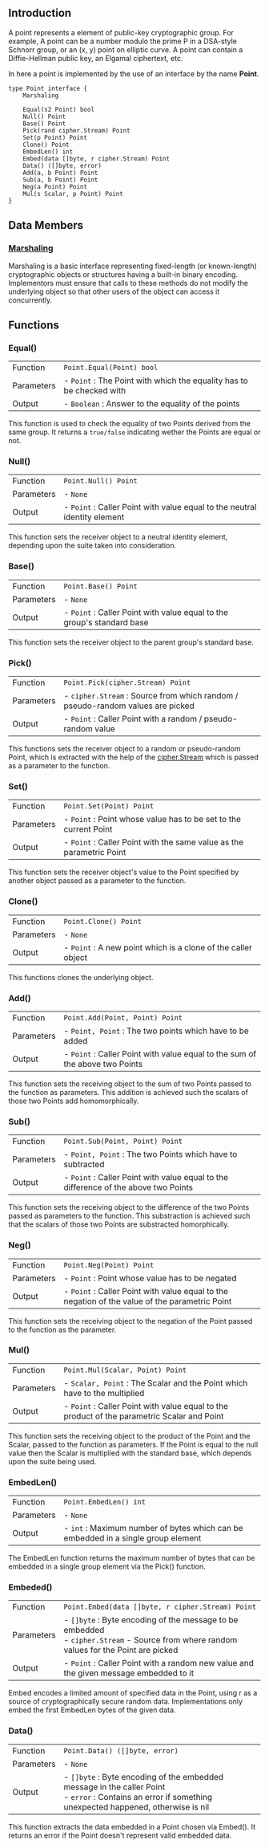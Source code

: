 ## Introduction

A point represents a element of public-key cryptographic group. For example, A
point can be a number modulo the prime P in a DSA-style Schnorr group, or an (x,
y) point on elliptic curve. A point can contain a Diffie-Hellman public key, an
Elgamal ciphertext, etc.

In here a point is implemented by the use of an interface by the name **Point**.

```
type Point interface {
	Marshaling
	
	Equal(s2 Point) bool
	Null() Point
	Base() Point
	Pick(rand cipher.Stream) Point
	Set(p Point) Point
	Clone() Point
	EmbedLen() int
	Embed(data []byte, r cipher.Stream) Point
	Data() ([]byte, error)
	Add(a, b Point) Point
	Sub(a, b Point) Point
	Neg(a Point) Point
	Mul(s Scalar, p Point) Point
}
```

## Data Members

### [Marshaling](marshalling.md)

Marshaling is a basic interface representing fixed-length (or known-length)
cryptographic objects or structures having a built-in binary encoding.
Implementors must ensure that calls to these methods do not modify the
underlying object so that other users of the object can access it concurrently.

## Functions

### Equal()

|            |                                                                      |
| ---------- |----------------------------------------------------------------------|
| Function   | `Point.Equal(Point) bool`                                            |
| Parameters | - `Point` : The Point with which the equality has to be checked with |
| Output     | - `Boolean` : Answer to the equality of the points                   |

This function is used to check the equality of two Points derived from the same
group. It returns a `true/false` indicating wether the Points are equal or not.

### Null()

|            |                                                                           |
| ---------- |---------------------------------------------------------------------------|
| Function   | `Point.Null() Point`                                                      |
| Parameters | - `None`                                                                  |
| Output     | - `Point` : Caller Point with value equal to the neutral identity element |

This function sets the receiver object to a neutral identity element, depending
upon the suite taken into consideration.

### Base()

|            |                                                                        |
| ---------- |------------------------------------------------------------------------|
| Function   | `Point.Base() Point`                                                   |
| Parameters | - `None`                                                               |
| Output     | - `Point` : Caller Point with value equal to the group's standard base |

This function sets the receiver object to the parent group's standard base.

### Pick()

|            |                                                                                |
| ---------- |--------------------------------------------------------------------------------|
| Function   | `Point.Pick(cipher.Stream) Point`                                              |
| Parameters | - `cipher.Stream` : Source from which random / pseudo-random values are picked |
| Output     | - `Point` : Caller Point with a random / pseudo-random value                   |

This functions sets the receiver object to a random or pseudo-random Point,
which is extracted with the help of the
[cipher.Stream](https://pkg.go.dev/crypto/cipher#Stream) which is passed as a
parameter to the function.

### Set()

|            |                                                                      |
| ---------- |----------------------------------------------------------------------|
| Function   | `Point.Set(Point) Point`                                             |
| Parameters | - `Point` : Point whose value has to be set to the current Point     |
| Output     | - `Point` : Caller Point with the same value as the parametric Point |

This function sets the receiver object's value to the Point specified by another
object passed as a parameter to the function.

### Clone()

|            |                                                               |
| ---------- |---------------------------------------------------------------|
| Function   | `Point.Clone() Point`                                         |
| Parameters | - `None`                                                      |
| Output     | - `Point` : A new point which is a clone of the caller object |

This functions clones the underlying object.

### Add()

|            |                                                                              |
| ---------- |------------------------------------------------------------------------------|
| Function   | `Point.Add(Point, Point) Point`                                              |
| Parameters | - `Point, Point` : The two points which have to be added                     |
| Output     | - `Point` : Caller Point with value equal to the sum of the above two Points |

This function sets the receiving object to the sum of two Points passed to the
function as parameters. This addition is achieved such the scalars of those two
Points add homomorphically.

### Sub()

|            |                                                                                     |
| ---------- |-------------------------------------------------------------------------------------|
| Function   | `Point.Sub(Point, Point) Point`                                                     |
| Parameters | - `Point, Point` : The two Points which have to subtracted                          |
| Output     | - `Point` : Caller Point with value equal to the difference of the above two Points |

This function sets the receiving object to the difference of the two Points
passed as parameters to the function. This substraction is achieved such that
the scalars of those two Points are substracted homorphically.

### Neg()

|            |                                                                                                |
| ---------- |------------------------------------------------------------------------------------------------|
| Function   | `Point.Neg(Point) Point`                                                                       |
| Parameters | - `Point` : Point whose value has to be negated                                                |
| Output     | - `Point` : Caller Point with value equal to the negation of the value of the parametric Point |

This function sets the receiving object to the negation of the Point passed to
the function as the parameter.

### Mul()

|            |                                                                                             |
| ---------- |---------------------------------------------------------------------------------------------|
| Function   | `Point.Mul(Scalar, Point) Point`                                                            |
| Parameters | - `Scalar, Point` : The Scalar and the Point which have to the multiplied                   |
| Output     | - `Point` : Caller Point with value equal to the product of the parametric Scalar and Point |

This function sets the receiving object to the product of the Point and the
Scalar, passed to the function as parameters. If the Point is equal to the null
value then the Scalar is multiplied with the standard base, which depends upon
the suite being used.

### EmbedLen()

|            |                                                                                   |
| ---------- |-----------------------------------------------------------------------------------|
| Function   | `Point.EmbedLen() int`                                                            |
| Parameters | - `None`                                                                          |
| Output     | - `int` : Maximum number of bytes which can be embedded in a single group element |

The EmbedLen function returns the maximum number of bytes that can be embedded
in a single group element via the Pick() function.

### Embeded()

|            |                                                                                                                                            |
| ---------- |--------------------------------------------------------------------------------------------------------------------------------------------|
| Function   | `Point.Embed(data []byte, r cipher.Stream) Point`                                                                                          |
| Parameters | - `[]byte` : Byte encoding of the message to be embedded <br/>- `cipher.Stream` - Source from where random values for the Point are picked |
| Output     | - `Point` : Caller Point with a random new value and the given message embedded to it                                                      |

Embed encodes a limited amount of specified data in the Point, using r as a
source of cryptographically secure random data.  Implementations only embed the
first EmbedLen bytes of the given data.

### Data()

|            |                                                                                                                                                             |
| ---------- |-------------------------------------------------------------------------------------------------------------------------------------------------------------|
| Function   | `Point.Data() ([]byte, error)`                                                                                                                              |
| Parameters | - `None`                                                                                                                                                    |
| Output     | - `[]byte` : Byte encoding of the embedded message in the caller Point<br/>- `error` : Contains an error if something unexpected happened, otherwise is nil |

This function extracts the data embedded in a Point chosen via Embed(). It
returns an error if the Point doesn't represent valid embedded data.
